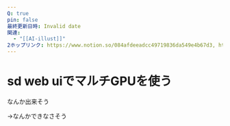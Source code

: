 ```yaml
---
Q: true
pin: false
最終更新日時: Invalid date
関連:
  - "[[AI-illust]]"
2ホップリンク: https://www.notion.so/084afdeeadcc49719836da549e4b67d3, https://www.notion.so/22c5ce1dcdb54d1f99002cd9b12f0981, https://www.notion.so/23460dc308524c65a821f3dec26f7288, https://www.notion.so/823c29ac172f464392d08b92f8f2ea5a, https://www.notion.so/986c0da8dcf34ecd8d71890775a9b390, https://www.notion.so/b06229c3f9f34ac8a8a13b419913e60a
---
```

# sd web uiでマルチGPUを使う

なんか出来そう

→なんかできなさそう